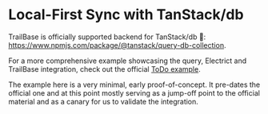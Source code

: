 # Local-First Sync with TanStack/db

TrailBase is officially supported backend for TanStack/db 🎉:
https://www.npmjs.com/package/@tanstack/query-db-collection.

For a more comprehensive example showcasing the query, Electrict and TrailBase
integration, check out the official
[ToDo example](https://github.com/TanStack/db/tree/main/examples/react/todo).

The example here is a very minimal, early proof-of-concept. It pre-dates the
official one and at this point mostly serving as a jump-off point to the
official material and as a canary for us to validate the integration.

